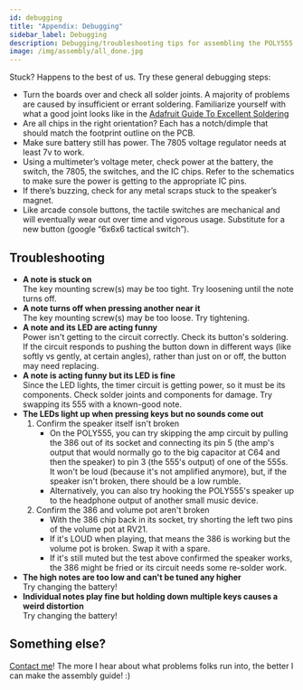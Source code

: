 ```yaml
---
id: debugging
title: "Appendix: Debugging"
sidebar_label: Debugging
description: Debugging/troubleshooting tips for assembling the POLY555
image: /img/assembly/all_done.jpg
---
```


Stuck? Happens to the best of us. Try these general debugging steps:

- Turn the boards over and check all solder joints. A majority of problems are caused by insufficient or errant soldering. Familiarize yourself with what a good joint looks like in the [Adafruit Guide To Excellent Soldering](https://learn.adafruit.com/adafruit-guide-excellent-soldering)
- Are all chips in the right orientation? Each has a notch/dimple that should match the footprint outline on the PCB.
- Make sure battery still has power. The 7805 voltage regulator needs at least 7v to work.
- Using a multimeter’s voltage meter, check power at the battery, the switch, the 7805, the switches, and the IC chips. Refer to the schematics to make sure the power is getting to the appropriate IC pins.
- If there’s buzzing, check for any metal scraps stuck to the speaker’s magnet.
- Like arcade console buttons, the tactile switches are mechanical and will eventually wear out over time and vigorous usage. Substitute for a new button (google “6x6x6 tactical switch”).

## Troubleshooting

- **A note is stuck on**<br />
  The key mounting screw(s) may be too tight. Try loosening until the note turns off.
- **A note turns off when pressing another near it**<br />
  The key mounting screw(s) may be too loose. Try tightening.
- **A note and its LED are acting funny**<br />
  Power isn't getting to the circuit correctly. Check its button's soldering. If the circuit responds to pushing the button down in different ways (like softly vs gently, at certain angles), rather than just on or off, the button may need replacing.
- **A note is acting funny but its LED is fine**<br />
  Since the LED lights, the timer circuit is getting power, so it must be its components. Check solder joints and components for damage. Try swapping its 555 with a known-good note.
- **The LEDs light up when pressing keys but no sounds come out**<br />
    1. Confirm the speaker itself isn't broken
        * On the POLY555, you can try skipping the amp circuit by pulling the 386 out of its socket and connecting its pin 5 (the amp's output that would normally go to the big capacitor at C64 and then the speaker) to pin 3 (the 555's output) of one of the 555s. It won't be loud (because it's not amplified anymore), but, if the speaker isn't broken, there should be a low rumble.
        * Alternatively, you can also try hooking the POLY555's speaker up to the headphone output of another small music device.
    2. Confirm the 386 and volume pot aren't broken
        * With the 386 chip back in its socket, try shorting the left two pins of the volume pot at RV21.
        * If it's LOUD when playing, that means the 386 is working but the volume pot is broken. Swap it with a spare.
        * If it's still muted but the test above confirmed the speaker works, the 386 might be fried or its circuit needs some re-solder work.
- **The high notes are too low and can't be tuned any higher**<br />
  Try changing the battery!
- **Individual notes play fine but holding down multiple keys causes a weird distortion**<br />
  Try changing the battery!

## Something else?

[Contact me](https://www.oskitone.com/contact)! The more I hear about what problems folks run into, the better I can make the assembly guide! :)
